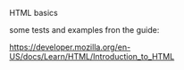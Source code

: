 HTML basics

some tests and examples fron the guide:

https://developer.mozilla.org/en-US/docs/Learn/HTML/Introduction_to_HTML
